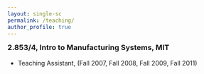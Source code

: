 ```yaml
---
layout: single-sc
permalink: /teaching/
author_profile: true
---
```


<h3 style="margin-top: 0;">2.853/4, Intro to Manufacturing Systems, MIT</h3>

* Teaching Assistant, (Fall 2007, Fall 2008, Fall 2009, Fall 2011)
